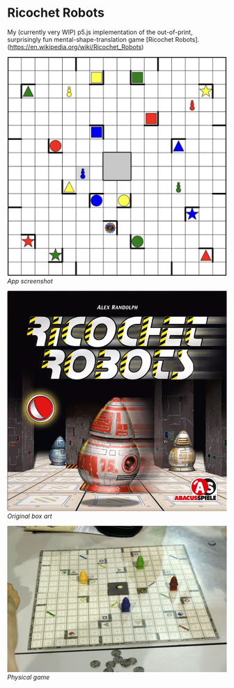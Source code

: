 # Ricochet Robots

My (currently very WIP) p5.js implementation of the out-of-print, surprisingly fun mental-shape-translation game [Ricochet Robots].(https://en.wikipedia.org/wiki/Ricochet_Robots)

![App screenshot](./images/canvas.png)
*App screenshot*

![Box art](./images/ricochet_robots_box.png)
*Original box art*

![Board game image](./images/ricochet_robots_real.jpeg)
*Physical game*

